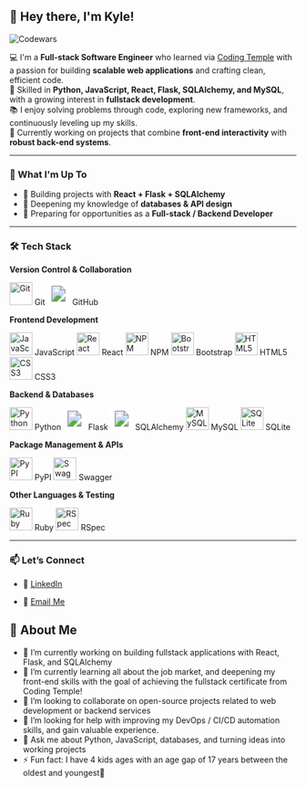 ## 👋 Hey there, I'm Kyle!
![Codewars](https://www.codewars.com/users/Slim-Beatnik/badges/large?theme=dark)

💻 I'm a **Full-stack Software Engineer** who learned via [Coding Temple](https://www.codingtemple.com/) with a passion for building **scalable web applications** and crafting clean, efficient code.  
🚀 Skilled in **Python, JavaScript, React, Flask, SQLAlchemy, and MySQL**, with a growing interest in **fullstack development**.  
📚 I enjoy solving problems through code, exploring new frameworks, and continuously leveling up my skills.  
🌟 Currently working on projects that combine **front-end interactivity** with **robust back-end systems**.  

---

### 🌱 What I'm Up To
- 🔨 Building projects with **React + Flask + SQLAlchemy**
- 📖 Deepening my knowledge of **databases & API design**
- 🎯 Preparing for opportunities as a **Full-stack / Backend Developer**

---

### 🛠️ Tech Stack

<!-- Version Control -->
**Version Control & Collaboration**  
<p align="left">
  <img src="https://cdn.jsdelivr.net/gh/devicons/devicon/icons/git/git-original.svg" alt="Git" width="40" height="40" /> Git  
  <!-- GitHub with white background -->
  <svg width="40" height="40" xmlns="http://www.w3.org/2000/svg">
    <rect width="40" height="40" fill="white" rx="6" ry="6"/>
    <image href="https://cdn.jsdelivr.net/gh/devicons/devicon/icons/github/github-original.svg" 
           width="28" height="28" x="6" y="6"/>
  </svg> GitHub
</p>

<!-- Frontend -->
**Frontend Development**  
<p align="left">
  <img src="https://cdn.jsdelivr.net/gh/devicons/devicon/icons/javascript/javascript-original.svg" alt="JavaScript" width="40" height="40"/> JavaScript  
  <img src="https://cdn.jsdelivr.net/gh/devicons/devicon/icons/react/react-original.svg" alt="React" width="40" height="40"/> React  
  <img src="https://cdn.jsdelivr.net/gh/devicons/devicon/icons/npm/npm-original-wordmark.svg" alt="NPM" width="40" height="40"/> NPM  
  <img src="https://cdn.jsdelivr.net/gh/devicons/devicon/icons/bootstrap/bootstrap-original.svg" alt="Bootstrap" width="40" height="40"/> Bootstrap  
  <img src="https://cdn.jsdelivr.net/gh/devicons/devicon/icons/html5/html5-original.svg" alt="HTML5" width="40" height="40"/> HTML5  
  <img src="https://cdn.jsdelivr.net/gh/devicons/devicon/icons/css3/css3-original.svg" alt="CSS3" width="40" height="40"/> CSS3  
</p>

<!-- Backend & Databases -->
**Backend & Databases**  
<p align="left">
  <img src="https://cdn.jsdelivr.net/gh/devicons/devicon/icons/python/python-original.svg" alt="Python" width="40" height="40"/> Python  
  <svg width="40" height="40" xmlns="http://www.w3.org/2000/svg">
    <rect width="40" height="40" fill="white" rx="6" ry="6"/>
    <image href="https://cdn.jsdelivr.net/gh/devicons/devicon/icons/flask/flask-original.svg" 
           width="28" height="28" x="6" y="6"/>
  </svg> Flask  
  <svg width="40" height="40" xmlns="http://www.w3.org/2000/svg">
    <rect width="40" height="40" fill="white" rx="6" ry="6"/>
    <image href="https://cdn.jsdelivr.net/gh/devicons/devicon/icons/sqlalchemy/sqlalchemy-original.svg" 
           width="28" height="28" x="6" y="6"/>
  </svg> SQLAlchemy 
  <img src="https://cdn.jsdelivr.net/gh/devicons/devicon/icons/mysql/mysql-original.svg" alt="MySQL" width="40" height="40"/> MySQL  
  <img src="https://cdn.jsdelivr.net/gh/devicons/devicon/icons/sqlite/sqlite-original.svg" alt="SQLite" width="40" height="40"/> SQLite  
</p>

<!-- Package Managers & APIs -->
**Package Management & APIs**  
<p align="left">
  <img src="https://cdn.jsdelivr.net/gh/devicons/devicon/icons/pypi/pypi-original.svg" alt="PyPI" width="40" height="40"/> PyPI  
  <img src="https://cdn.jsdelivr.net/gh/devicons/devicon/icons/swagger/swagger-original.svg" alt="Swagger" width="40" height="40"/> Swagger  
</p>

<!-- Other Languages & Testing -->
**Other Languages & Testing**  
<p align="left">
  <img src="https://cdn.jsdelivr.net/gh/devicons/devicon/icons/ruby/ruby-original.svg" alt="Ruby" width="40" height="40"/> Ruby  
  <img src="https://cdn.jsdelivr.net/gh/devicons/devicon/icons/rspec/rspec-original.svg" alt="RSpec" width="40" height="40"/> RSpec  
</p>

---

### 📫 Let’s Connect
- 💼 [LinkedIn](https://www.linkedin.com/in/3dkylehill/)  
<!-- 🌐 [Portfolio](your-portfolio-link-here)  -->
- 📧 [Email Me](mailto:kyledhillswe@gmail.com)



## 👋 About Me

- 🔭 I’m currently working on building fullstack applications with React, Flask, and SQLAlchemy  
- 🌱 I’m currently learning all about the job market, and deepening my front-end skills with the goal of achieving the fullstack certificate from Coding Temple!
- 👯 I’m looking to collaborate on open-source projects related to web development or backend services  
- 🤔 I’m looking for help with improving my DevOps / CI/CD automation skills, and gain valuable experience. 
- 💬 Ask me about Python, JavaScript, databases, and turning ideas into working projects  
- ⚡ Fun fact: I have 4 kids ages with an age gap of 17 years between the oldest and youngest🚀
